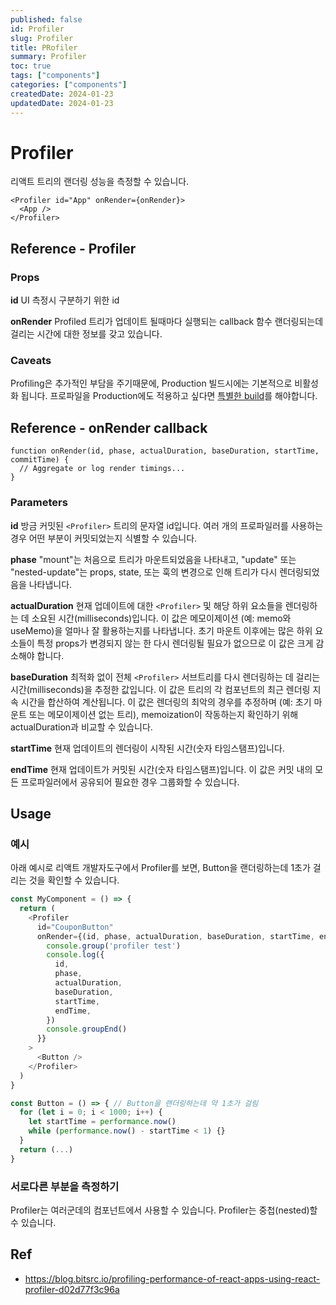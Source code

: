 ```yaml
---
published: false
id: Profiler
slug: Profiler
title: PRofiler
summary: Profiler
toc: true
tags: ["components"]
categories: ["components"]
createdDate: 2024-01-23
updatedDate: 2024-01-23
---
```


# Profiler

리액트 트리의 랜더링 성능을 측정할 수 있습니다.

```tsx
<Profiler id="App" onRender={onRender}>
  <App />
</Profiler>
```

## Reference - Profiler
### Props
**id**
UI 측정시 구분하기 위한 id

**onRender**
Profiled 트리가 업데이트 될때마다 실행되는 callback 함수
랜더링되는데 걸리는 시간에 대한 정보를 갖고 있습니다.

### Caveats
Profiling은 추가적인 부담을 주기때문에, Production 빌드시에는 기본적으로 비활성화 됩니다.
프로파일을 Production에도 적용하고 싶다면 [특별한 build](https://gist.github.com/bvaughn/25e6233aeb1b4f0cdb8d8366e54a3977)를 해야합니다.

## Reference - onRender callback
```tsx
function onRender(id, phase, actualDuration, baseDuration, startTime, commitTime) {
  // Aggregate or log render timings...
}
```

### Parameters
**id**
방금 커밋된 `<Profiler>` 트리의 문자열 id입니다. 
여러 개의 프로파일러를 사용하는 경우 어떤 부분이 커밋되었는지 식별할 수 있습니다.

**phase**
"mount"는 처음으로 트리가 마운트되었음을 나타내고, 
"update" 또는 "nested-update"는 props, state, 또는 훅의 변경으로 인해 트리가 다시 렌더링되었음을 나타냅니다.

**actualDuration**
현재 업데이트에 대한 `<Profiler>` 및 해당 하위 요소들을 렌더링하는 데 소요된 시간(milliseconds)입니다. 
이 값은 메모이제이션 (예: memo와 useMemo)을 얼마나 잘 활용하는지를 나타냅니다. 
초기 마운트 이후에는 많은 하위 요소들이 특정 props가 변경되지 않는 한 다시 렌더링될 필요가 없으므로 이 값은 크게 감소해야 합니다.

**baseDuration**
최적화 없이 전체 `<Profiler>` 서브트리를 다시 렌더링하는 데 걸리는 시간(milliseconds)을 추정한 값입니다. 
이 값은 트리의 각 컴포넌트의 최근 렌더링 지속 시간을 합산하여 계산됩니다. 
이 값은 렌더링의 최악의 경우를 추정하며 (예: 초기 마운트 또는 메모이제이션 없는 트리), 
memoization이 작동하는지 확인하기 위해 actualDuration과 비교할 수 있습니다.

**startTime**
현재 업데이트의 렌더링이 시작된 시간(숫자 타임스탬프)입니다.

**endTime**
현재 업데이트가 커밋된 시간(숫자 타임스탬프)입니다. 
이 값은 커밋 내의 모든 프로파일러에서 공유되어 필요한 경우 그룹화할 수 있습니다.

## Usage

### 예시

아래 예시로 리액트 개발자도구에서 Profiler를 보면, Button을 랜더링하는데 1초가 걸리는 것을 확인할 수 있습니다.
```ts
const MyComponent = () => {
  return (
    <Profiler
      id="CouponButton"
      onRender={(id, phase, actualDuration, baseDuration, startTime, endTime) => {
        console.group('profiler test')
        console.log({
          id,
          phase,
          actualDuration,
          baseDuration,
          startTime,
          endTime,
        })
        console.groupEnd()
      }}
    >
      <Button />
    </Profiler>
  )
}

const Button = () => { // Button을 랜더링하는데 약 1초가 걸림
  for (let i = 0; i < 1000; i++) {
    let startTime = performance.now()
    while (performance.now() - startTime < 1) {}
  }
  return (...)
}
```

### 서로다른 부분을 측정하기
Profiler는 여러군데의 컴포넌트에서 사용할 수 있습니다.
Profiler는 중첩(nested)할 수 있습니다.

## Ref
- https://blog.bitsrc.io/profiling-performance-of-react-apps-using-react-profiler-d02d77f3c96a
